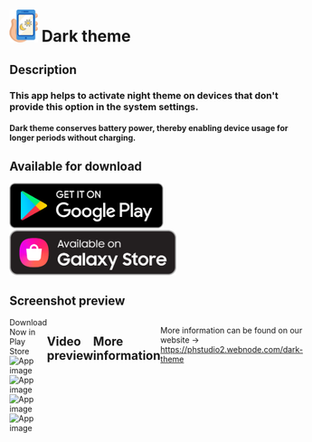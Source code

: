 # <img alt="Logo" src="https://github.com/phstudio2/images/blob/main/apps/darktheme.png" width="50" /> Dark theme

## Description
### This app helps to activate night theme on devices that don't provide this option in the system settings.

#### Dark theme conserves battery power, thereby enabling device usage for longer periods without charging.

## Available for download
<a href='https://play.google.com/store/apps/details?id=com.phstudio.darktheme'><img src='https://github.com/phstudio2/images/blob/main/stores/googleplay.png' alt='Get it on Google Play' height=80/></a>
<a href='https://galaxy.store/dark5'><img src='https://github.com/phstudio2/images/blob/main/stores/galaxystore.png' alt='Get it on Galaxy Store' height=80/></a>

 ## Screenshot preview
<div style="display:flex;">
 <div> Download Now in Play Store<div\>
<img alt="App image" src="https://phstudio2.webnode.com/_files/200000045-1de2a1de2c/450/pic1-2.png?ph=53ad80fc8e" width="30%">
<img alt="App image" src="https://phstudio2.webnode.com/_files/200000044-8fd318fd34/450/pic2.png?ph=53ad80fc8e" width="30%">
<img alt="App image" src="https://phstudio2.webnode.com/_files/200000043-e72dce72df/450/pic3.png?ph=53ad80fc8e" width="30%">
<img alt="App image" src="https://phstudio2.webnode.com/_files/200000042-bf6bbbf6be/450/pic4.png?ph=53ad80fc8e" width="30%">
</div>

## Video preview
<a href='https://youtu.be/lm1OlARBgaM'><img src='https://github.com/phstudio2/images/blob/main/stores/2youtube.png' alt='Watch on YouTube' height=80/></a>

## More information
More information can be found on our website -> https://phstudio2.webnode.com/dark-theme

